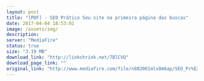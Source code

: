 ```yaml
---
layout: post
title: "[PDF] - SEO Prático Seu site na primeira página das buscas"
date: 2017-04-04 18:53:01
image: /assets/img/
description:
server: "MediaFire"
status: true
size: "3.19 MB"
download_link: "http://linkshrink.net/7BlCVQ"
download_page_link: ""
original_link: "http://www.mediafire.com/file/n882061mlx8m6ap/SEO_Pr%E2%94%9C%D0%B1tico_seu_site_na_primeira_p%E2%94%9C%D0%B1gina_das_buscas.pdf"
---
```

